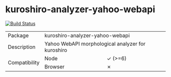 # kuroshiro-analyzer-yahoo-webapi
 
[![Build Status](https://travis-ci.com/hexenq/kuroshiro-analyzer-yahoo-webapi.svg?branch=master)](https://travis-ci.org/hexenq/kuroshiro-analyzer-yahoo-webapi)
<!-- [![npm version](https://badge.fury.io/js/kuroshiro-analyzer-yahoo-webapi.svg)](http://badge.fury.io/js/kuroshiro-analyzer-yahoo-webapi)) -->

<table>
    <tr>
        <td>Package</td>
        <td colspan=2>kuroshiro-analyzer-yahoo-webapi</td>
    </tr>
    <tr>
        <td>Description</td>
        <td colspan=2>Yahoo WebAPI morphological analyzer for kuroshiro</td>
    </tr>
    <tr>
        <td rowspan=2>Compatibility</td>
        <td>Node</td>
        <td>✓ (>=6)</td>
    </tr>
    <tr>
        <td>Browser</td>
        <td>✗</td>
    </tr>
</table>
